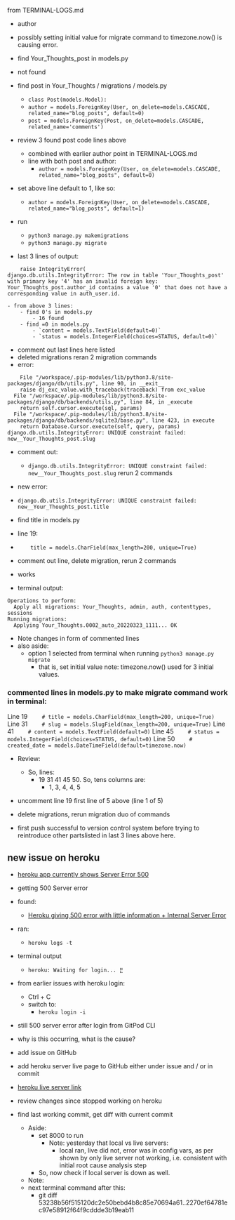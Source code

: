from TERMINAL-LOGS.md

- author
- possibly setting initial value for migrate command to timezone.now() is causing error.
- find Your_Thoughts_post in models.py
- not found
- find post in Your_Thoughts / migrations / models.py
    - `class Post(models.Model):`
    - `author = models.ForeignKey(User, on_delete=models.CASCADE, related_name="blog_posts", default=0)`
    - `post = models.ForeignKey(Post, on_delete=models.CASCADE, related_name='comments')`
- review 3 found post code lines above
    - combined with earlier author point in TERMINAL-LOGS.md
    - line with both post and author:
        - `author = models.ForeignKey(User, on_delete=models.CASCADE, related_name="blog_posts", default=0)`
- set above line default to 1, like so:
    - `author = models.ForeignKey(User, on_delete=models.CASCADE, related_name="blog_posts", default=1)`

- run
    - `python3 manage.py makemigrations`
    - `python3 manage.py migrate`
- last 3 lines of output:

```
    raise IntegrityError(
django.db.utils.IntegrityError: The row in table 'Your_Thoughts_post' with primary key '4' has an invalid foreign key: Your_Thoughts_post.author_id contains a value '0' that does not have a corresponding value in auth_user.id.
```

    - from above 3 lines:
        - find 0's in models.py
            - 16 found
        - find =0 in models.py
            - `content = models.TextField(default=0)`
            - `status = models.IntegerField(choices=STATUS, default=0)`
- comment out last lines here listed
- deleted migrations reran 2 migration commands
- error:

```
    File "/workspace/.pip-modules/lib/python3.8/site-packages/django/db/utils.py", line 90, in __exit__
    raise dj_exc_value.with_traceback(traceback) from exc_value
  File "/workspace/.pip-modules/lib/python3.8/site-packages/django/db/backends/utils.py", line 84, in _execute
    return self.cursor.execute(sql, params)
  File "/workspace/.pip-modules/lib/python3.8/site-packages/django/db/backends/sqlite3/base.py", line 423, in execute
    return Database.Cursor.execute(self, query, params)
django.db.utils.IntegrityError: UNIQUE constraint failed: new__Your_Thoughts_post.slug
```

- comment out:
    - `django.db.utils.IntegrityError: UNIQUE constraint failed: new__Your_Thoughts_post.slug`
rerun 2 commands
- new error:
- `django.db.utils.IntegrityError: UNIQUE constraint failed: new__Your_Thoughts_post.title`
- find title in models.py
- line 19:
- `    title = models.CharField(max_length=200, unique=True)`
- comment out line, delete migration, rerun 2 commands

- works
- terminal output:

```
Operations to perform:
  Apply all migrations: Your_Thoughts, admin, auth, contenttypes, sessions
Running migrations:
  Applying Your_Thoughts.0002_auto_20220323_1111... OK
```

- Note changes in form of commented lines
- also aside:
    - option 1 selected from terminal when running
        `python3 manage.py migrate`
        - that is, set initial value
        note: timezone.now() used for 3 initial values.

### commented lines in models.py to make migrate command work in terminal:
Line 19 `    # title = models.CharField(max_length=200, unique=True)`
Line 31 `    # slug = models.SlugField(max_length=200, unique=True)`
Line 41 `    # content = models.TextField(default=0)`
Line 45 `    # status = models.IntegerField(choices=STATUS, default=0)`
Line 50 `    # created_date = models.DateTimeField(default=timezone.now)`

- Review:
    - So, lines:
        - 19 31 41 45 50. So, tens columns are:
            - 1, 3, 4, 4, 5


- uncomment line 19 first line of 5 above (line 1 of 5)
- delete migrations, rerun migration duo of commands

- first push successful to version control system before trying to reintroduce other partslisted in last 3 lines above here.

## new issue on heroku
 
- [heroku app currently shows Server Error 500](https://your-thoughts-app.herokuapp.com/)

- getting 500 Server error
- found:
    - [Heroku giving 500 error with little information + Internal Server Error](https://stackoverflow.com/questions/46021463/heroku-giving-500-error-with-little-information-internal-server-error)
- ran:
    - `heroku logs -t`
- terminal output
    - `heroku: Waiting for login... ⣟`
- from earlier issues with heroku login:
    - Ctrl + C
    - switch to:
        - `heroku login -i`

- still 500 server error after login from GitPod CLI
- why is this occurring, what is the cause?
- add issue on GitHub
- add heroku server live page to GitHub either under issue and / or in commit
- [heroku live server link](https://git.heroku.com/your-thoughts-app.git)
- review changes since stopped working on heroku
- find last working commit, get diff with current commit
    - Aside:
        - set 8000 to run
            - Note: yesterday that local vs live servers:
                - local ran, live did not, error was in config vars, as per shown by only live server not working, i.e. consistent with initial root cause analysis step
        - So, now check if local server is down as well.
    - Note: 
    - next terminal command after this:
        - git diff 53238b56f515120dc2e50bebd4b8c85e70694a61..2270ef64781ec97e58912f64f9cddde3b19eab11

